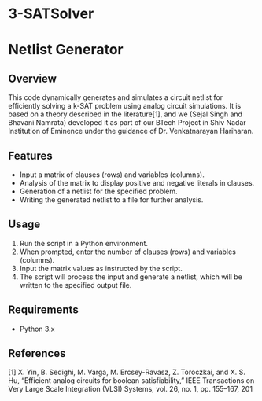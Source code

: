 # 3-SATSolver
# Netlist Generator

## Overview
This code dynamically generates and simulates a circuit netlist for efficiently solving a k-SAT problem using analog circuit simulations. It is based on a theory described in the literature[1], and we (Sejal Singh and Bhavani Namrata) developed it as part of our BTech Project in Shiv Nadar Institution of Eminence under the guidance of Dr. Venkatnarayan Hariharan.

## Features
- Input a matrix of clauses (rows) and variables (columns).
- Analysis of the matrix to display positive and negative literals in clauses.
- Generation of a netlist for the specified problem.
- Writing the generated netlist to a file for further analysis.

## Usage
1. Run the script in a Python environment.
2. When prompted, enter the number of clauses (rows) and variables (columns).
3. Input the matrix values as instructed by the script.
4. The script will process the input and generate a netlist, which will be written to the specified output file.

## Requirements
- Python 3.x

## References
[1] X. Yin, B. Sedighi, M. Varga, M. Ercsey-Ravasz, Z. Toroczkai, and X. S. Hu, “Efficient analog circuits for boolean satisfiability,” IEEE Transactions on Very Large Scale Integration (VLSI) Systems, vol. 26, no. 1, pp. 155–167, 201
